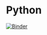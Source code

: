 # Python
[![Binder](https://mybinder.org/badge_logo.svg)](https://mybinder.org/v2/gh/SNT-RABELAIS/Python/tree/main/HEAD)
